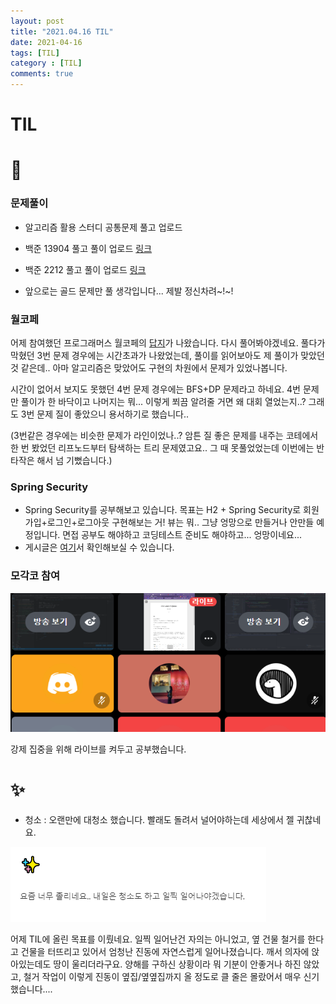 ```yaml
---
layout: post
title: "2021.04.16 TIL"
date: 2021-04-16
tags: [TIL]
category : [TIL]
comments: true
---
```


# TIL

# 🎉

### 문제풀이

- 알고리즘 활용 스터디 공통문제 풀고 업로드
- 백준 13904 풀고 풀이 업로드 [링크](https://joomal.github.io//210416cp1/)
- 백준 2212 풀고 풀이 업로드 [링크](https://joomal.github.io//210416cp2/)

- 앞으로는 골드 문제만 풀 생각입니다... 제발 정신차려~!~!



### 월코페

어제 참여했던 프로그래머스 월코페의 [답지](https://prgms.tistory.com/47)가 나왔습니다. 다시 풀어봐야겠네요. 풀다가 막혔던 3번 문제 경우에는 시간초과가 나왔었는데, 풀이를 읽어보아도 제 풀이가 맞았던 것 같은데.. 아마 알고리즘은 맞았어도 구현의 차원에서 문제가 있었나봅니다.

시간이 없어서 보지도 못했던 4번 문제 경우에는 BFS+DP 문제라고 하네요. 4번 문제만 풀이가 한 바닥이고 나머지는 뭐... 이렇게 쬐끔 알려줄 거면 왜 대회 열었는지..? 그래도 3번 문제 질이 좋았으니 용서하기로 했습니다..

(3번같은 경우에는 비슷한 문제가 라인이었나..? 암튼 질 좋은 문제를 내주는 코테에서 한 번 봤었던 리프노드부터 탐색하는 트리 문제였고요.. 그 때 못풀었었는데 이번에는 반타작은 해서 넘 기뻤습니다.)



### Spring Security

- Spring Security를 공부해보고 있습니다. 목표는 H2 + Spring Security로 회원가입+로그인+로그아웃 구현해보는 거! 뷰는 뭐.. 그냥 엉망으로 만들거나 안만들 예정입니다. 면접 공부도 해야하고 코딩테스트 준비도 해야하고... 엉망이네요... 
- 게시글은 [여기](https://joomal.github.io//21041601/)서 확인해보실 수 있습니다.



### 모각코 참여

![image-20210417002632936](../assets/img/image-20210417002632936.png)

강제 집중을 위해 라이브를 켜두고 공부했습니다.

# ✨

- 청소 : 오랜만에 대청소 했습니다. 빨래도 돌려서 널어야하는데 세상에서 젤 귀찮네요.

![image-20210417002739495](../assets/img/image-20210417002739495.png)

어제 TIL에 올린 목표를 이뤘네요. 일찍 일어난건 자의는 아니었고, 옆 건물 철거를 한다고 건물을 터뜨리고 있어서 엄청난 진동에 자연스럽게 일어나졌습니다. 깨서 의자에 앉아있는데도 땅이 울리더라구요. 양해를 구하신 상황이라 뭐 기분이 안좋거나 하진 않았고, 철거 작업이 이렇게 진동이 옆집/옆옆집까지 올 정도로 클 줄은 몰랐어서 매우 신기했습니다....

